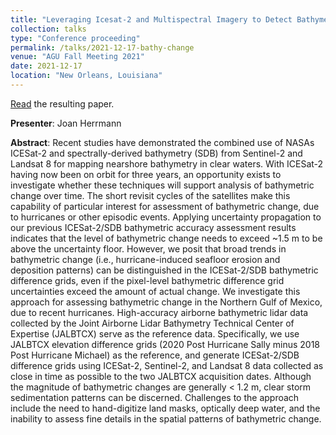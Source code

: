 ```yaml
---
title: "Leveraging Icesat-2 and Multispectral Imagery to Detect Bathymetric Change due to Hurricanes in the Northern Gulf of Mexico"
collection: talks
type: "Conference proceeding"
permalink: /talks/2021-12-17-bathy-change
venue: "AGU Fall Meeting 2021"
date: 2021-12-17
location: "New Orleans, Louisiana"
---
```


[Read](https://j3d.space/publication/bathymetric-change) the resulting paper.

**Presenter**: Joan Herrmann

**Abstract**: Recent studies have demonstrated the combined use of NASAs ICESat-2 and spectrally-derived bathymetry (SDB) from Sentinel-2 and Landsat 8 for mapping nearshore bathymetry in clear waters. With ICESat-2 having now been on orbit for three years, an opportunity exists to investigate whether these techniques will support analysis of bathymetric change over time. The short revisit cycles of the satellites make this capability of particular interest for assessment of bathymetric change, due to hurricanes or other episodic events. Applying uncertainty propagation to our previous ICESat-2/SDB bathymetric accuracy assessment results indicates that the level of bathymetric change needs to exceed ~1.5 m to be above the uncertainty floor. However, we posit that broad trends in bathymetric change (i.e., hurricane-induced seafloor erosion and deposition patterns) can be distinguished in the ICESat-2/SDB bathymetric difference grids, even if the pixel-level bathymetric difference grid uncertainties exceed the amount of actual change. We investigate this approach for assessing bathymetric change in the Northern Gulf of Mexico, due to recent hurricanes. High-accuracy airborne bathymetric lidar data collected by the Joint Airborne Lidar Bathymetry Technical Center of Expertise (JALBTCX) serve as the reference data. Specifically, we use JALBTCX elevation difference grids (2020 Post Hurricane Sally minus 2018 Post Hurricane Michael) as the reference, and generate ICESat-2/SDB difference grids using ICESat-2, Sentinel-2, and Landsat 8 data collected as close in time as possible to the two JALBTCX acquisition dates. Although the magnitude of bathymetric changes are generally < 1.2 m, clear storm sedimentation patterns can be discerned. Challenges to the approach include the need to hand-digitize land masks, optically deep water, and the inability to assess fine details in the spatial patterns of bathymetric change.

